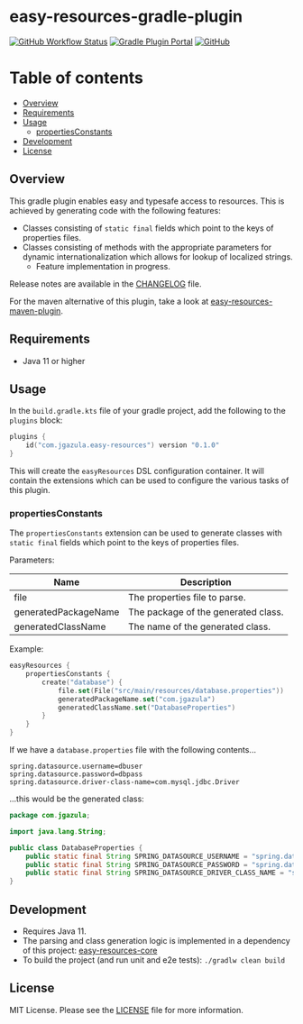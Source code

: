 # easy-resources-gradle-plugin

[![GitHub Workflow Status](https://img.shields.io/github/actions/workflow/status/jaygazula27/easy-resources-gradle-plugin/gradle-build.yml)](https://github.com/jaygazula27/easy-resources-gradle-plugin/actions/workflows/gradle-build.yml)
[![Gradle Plugin Portal](https://img.shields.io/gradle-plugin-portal/v/com.jgazula.easy-resources)](https://plugins.gradle.org/plugin/com.jgazula.easy-resources)
[![GitHub](https://img.shields.io/github/license/jaygazula27/easy-resources-gradle-plugin)](LICENSE)


# Table of contents

* [Overview](#overview)
* [Requirements](#requirements)
* [Usage](#usage)
  * [propertiesConstants](#propertiesconstants)
* [Development](#development)
* [License](#license)


## Overview

This gradle plugin enables easy and typesafe access to resources. This is achieved by generating code with the following features:
* Classes consisting of `static final` fields which point to the keys of properties files.
* Classes consisting of methods with the appropriate parameters for dynamic internationalization which allows for lookup of localized strings.
    * Feature implementation in progress.

Release notes are available in the [CHANGELOG](CHANGELOG.md) file.

For the maven alternative of this plugin, take a look at [easy-resources-maven-plugin](https://github.com/jaygazula27/easy-resources-maven-plugin).


## Requirements

* Java 11 or higher


## Usage

In the `build.gradle.kts` file of your gradle project, add the following to the `plugins` block:

```kotlin
plugins {
    id("com.jgazula.easy-resources") version "0.1.0"
}
```

This will create the `easyResources` DSL configuration container. It will contain the extensions which can be used
to configure the various tasks of this plugin. 

### propertiesConstants

The `propertiesConstants` extension can be used to generate classes with `static final` fields which point to the keys of properties files.

Parameters:

| Name | Description                   |
| ---- |-------------------------------|
| file | The properties file to parse. |
| generatedPackageName | The package of the generated class. |
| generatedClassName | The name of the generated class. |

Example:

```kotlin
easyResources {
    propertiesConstants {
        create("database") {
            file.set(File("src/main/resources/database.properties"))
            generatedPackageName.set("com.jgazula")
            generatedClassName.set("DatabaseProperties")
        }
    }
}
```

If we have a `database.properties` file with the following contents...

```properties
spring.datasource.username=dbuser
spring.datasource.password=dbpass
spring.datasource.driver-class-name=com.mysql.jdbc.Driver
```

...this would be the generated class:

```java
package com.jgazula;

import java.lang.String;

public class DatabaseProperties {
    public static final String SPRING_DATASOURCE_USERNAME = "spring.datasource.username";
    public static final String SPRING_DATASOURCE_PASSWORD = "spring.datasource.password";
    public static final String SPRING_DATASOURCE_DRIVER_CLASS_NAME = "spring.datasource.driver-class-name";
}
```


## Development

* Requires Java 11.
* The parsing and class generation logic is implemented in a dependency of this project: [easy-resources-core](https://github.com/jaygazula27/easy-resources-core)
* To build the project (and run unit and e2e tests): `./gradlw clean build`


## License

MIT License. Please see the [LICENSE](LICENSE) file for more information.